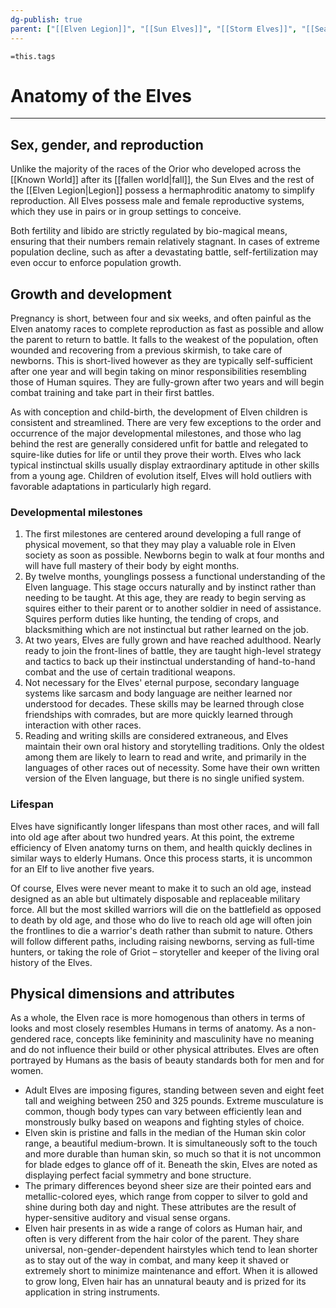 ```yaml
---
dg-publish: true
parent: ["[[Elven Legion]]", "[[Sun Elves]]", "[[Storm Elves]]", "[[Sea Elves]]"]
---
```

`=this.tags`
# Anatomy of the Elves

---

## Sex, gender, and reproduction

Unlike the majority of the races of the Orior who developed across the [[Known World]] after its [[fallen world|fall]], the Sun Elves and the rest of the [[Elven Legion|Legion]] possess a hermaphroditic anatomy to simplify reproduction. All Elves possess male and female reproductive systems, which they use in pairs or in group settings to conceive.

Both fertility and libido are strictly regulated by bio-magical means, ensuring that their numbers remain relatively stagnant. In cases of extreme population decline, such as after a devastating battle, self-fertilization may even occur to enforce population growth.

## Growth and development

Pregnancy is short, between four and six weeks, and often painful as the Elven anatomy races to complete reproduction as fast as possible and allow the parent to return to battle. It falls to the weakest of the population, often wounded and recovering from a previous skirmish, to take care of newborns. This is short-lived however as they are typically self-sufficient after one year and will begin taking on minor responsibilities resembling those of Human squires. They are fully-grown after two years and will begin combat training and take part in their first battles.

As with conception and child-birth, the development of Elven children is consistent and streamlined. There are very few exceptions to the order and occurrence of the major developmental milestones, and those who lag behind the rest are generally considered unfit for battle and relegated to squire-like duties for life or until they prove their worth. Elves who lack typical instinctual skills usually display extraordinary aptitude in other skills from a young age. Children of evolution itself, Elves will hold outliers with favorable adaptations in particularly high regard.

### Developmental milestones

1) The first milestones are centered around developing a full range of physical movement, so that they may play a valuable role in Elven society as soon as possible. Newborns begin to walk at four months and will have full mastery of their body by eight months.
2) By twelve months, younglings possess a functional understanding of the Elven language. This stage occurs naturally and by instinct rather than needing to be taught. At this age, they are ready to begin serving as squires either to their parent or to another soldier in need of assistance. Squires perform duties like hunting, the tending of crops, and blacksmithing which are not instinctual but rather learned on the job.
3) At two years, Elves are fully grown and have reached adulthood. Nearly ready to join the front-lines of battle, they are taught high-level strategy and tactics to back up their instinctual understanding of hand-to-hand combat and the use of certain traditional weapons.
4) Not necessary for the Elves' eternal purpose, secondary language systems like sarcasm and body language are neither learned nor understood for decades. These skills may be learned through close friendships with comrades, but are more quickly learned through interaction with other races.
5) Reading and writing skills are considered extraneous, and Elves maintain their own oral history and storytelling traditions. Only the oldest among them are likely to learn to read and write, and primarily in the languages of other races out of necessity. Some have their own written version of the Elven language, but there is no single unified system.

### Lifespan

Elves have significantly longer lifespans than most other races, and will fall into old age after about two hundred years. At this point, the extreme efficiency of Elven anatomy turns on them, and health quickly declines in similar ways to elderly Humans. Once this process starts, it is uncommon for an Elf to live another five years.

Of course, Elves were never meant to make it to such an old age, instead designed as an able but ultimately disposable and replaceable military force. All but the most skilled warriors will die on the battlefield as opposed to death by old age, and those who do live to reach old age will often join the frontlines to die a warrior's death rather than submit to nature. Others will follow different paths, including raising newborns, serving as full-time hunters, or taking the role of Griot – storyteller and keeper of the living oral history of the Elves.

## Physical dimensions and attributes

As a whole, the Elven race is more homogenous than others in terms of looks and most closely resembles Humans in terms of anatomy. As a non-gendered race, concepts like femininity and masculinity have no meaning and do not influence their build or other physical attributes. Elves are often portrayed by Humans as the basis of beauty standards both for men and for women.

- Adult Elves are imposing figures, standing between seven and eight feet tall and weighing between 250 and 325 pounds. Extreme musculature is common, though body types can vary between efficiently lean and monstrously bulky based on weapons and fighting styles of choice.
- Elven skin is pristine and falls in the median of the Human skin color range, a beautiful medium-brown. It is simultaneously soft to the touch and more durable than human skin, so much so that it is not uncommon for blade edges to glance off of it. Beneath the skin, Elves are noted as displaying perfect facial symmetry and bone structure.
- The primary differences beyond sheer size are their pointed ears and metallic-colored eyes, which range from copper to silver to gold and shine during both day and night. These attributes are the result of hyper-sensitive auditory and visual sense organs.
- Elven hair presents in as wide a range of colors as Human hair, and often is very different from the hair color of the parent. They share universal, non-gender-dependent hairstyles which tend to lean shorter as to stay out of the way in combat, and many keep it shaved or extremely short to minimize maintenance and effort. When it is allowed to grow long, Elven hair has an unnatural beauty and is prized for its application in string instruments.